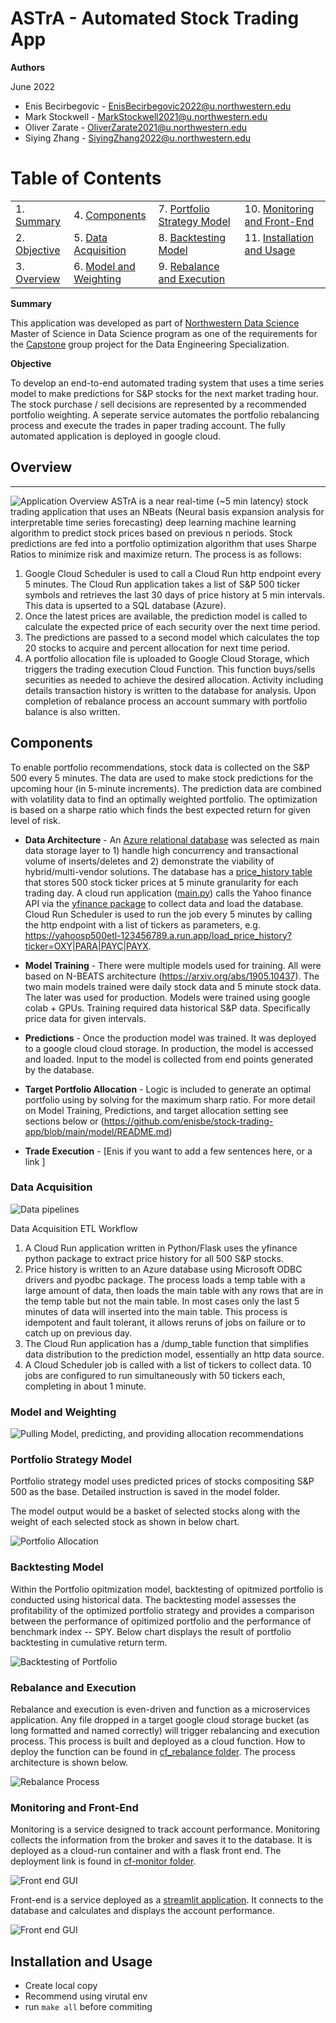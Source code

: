 # ASTrA - Automated Stock Trading App

**Authors**

June 2022

- Enis Becirbegovic - EnisBecirbegovic2022@u.northwestern.edu
- Mark Stockwell - MarkStockwell2021@u.northwestern.edu
- Oliver Zarate - OliverZarate2021@u.northwestern.edu
- Siying Zhang - SiyingZhang2022@u.northwestern.edu

# Table of Contents

|             |             |             |             |
| ----------- | ----------- | ----------- | ----------- |
| 1. [Summary](#summary)         | 4. [Components](#components) | 7. [Portfolio Strategy Model](#portfolio)   |  10. [Monitoring and Front-End](#monitoring)  | 
| 2. [Objective](#objective)     | 5. [Data Acquisition](#data_acquisition)   |  8. [Backtesting Model](#backtesting) |  11. [Installation and Usage](#installation) | 
| 3. [Overview](#overview)        | 6. [Model and Weighting](#model)         |  9. [Rebalance and Execution ](#rebalance) | |


**Summary** <a name="summary"></a>

This application was developed as part of [Northwestern Data Science](https://sps.northwestern.edu/masters/data-science/curriculum-specializations.php) Master of Science in Data Science program as one of the requirements for the
[Capstone](https://sps.northwestern.edu/masters/data-science/thesis-capstone.php) group project for the Data Engineering Specialization.

**Objective** <a name="objective"></a>

To develop an end-to-end automated trading system that uses a time series model to make predictions for S&P stocks for the next market trading hour. The stock purchase / sell decisions are represented by a recommended portfolio weighting. A seperate service automates the portfolio rebalancing process and execute the trades in paper trading account. The fully automated application is deployed in google cloud. 

## Overview <a name="overview"></a>
------

<img src="./images/overview.png" alt="Application Overview"> 
ASTrA is a near real-time (~5 min latency) stock trading application that uses an NBeats (Neural basis expansion analysis for interpretable time series forecasting) deep learning machine learning algorithm to predict stock prices based on previous n periods. Stock predictions are fed into a portfolio optimization algorithm that uses Sharpe Ratios to minimize risk and maximize return. The process is as follows:

1. Google Cloud Scheduler is used to call a Cloud Run http endpoint every 5 minutes. The Cloud Run application takes a list of S&P 500 ticker symbols and retrieves the last 30 days of price history at 5 min intervals. This data is upserted to a SQL database (Azure).
2. Once the latest prices are available, the prediction model is called to calculate the expected price of each security over the next time period.
3. The predictions are passed to a second model which calculates the top 20 stocks to acquire and percent allocation for next time period.
4. A portfolio allocation file is uploaded to Google Cloud Storage, which triggers the trading execution Cloud Function. This function buys/sells securities as needed to achieve the desired allocation. Activity including details transaction history is written to the database for analysis. Upon completion of rebalance process an account summary with portfolio balance is also written.

  
## Components <a name="components"></a>

To enable portfolio recommendations, stock data is collected on the S&P 500 every 5 minutes. The data are used to make stock predictions for the upcoming hour (in 5-minute increments). The prediction data are combined with volatility data to find an optimally  weighted portfolio. The optimization is based on a sharpe ratio which finds the best expected return for given level of risk.

- **Data Architecture** - An [Azure relational database](./data/CreateAzureDB.ps1) was selected as main data storage layer to 1) handle high concurrency and transactional volume of inserts/deletes and 2) demonstrate the viability of hybrid/multi-vendor solutions.  The database has a 
[price_history table](./data/price_history_ddl.sql) that stores 500 stock ticker prices at 5 minute granularity for each trading day. A cloud run application ([main.py](./data/main.py)) calls the Yahoo finance API via the [yfinance package](https://pypi.org/project/yfinance/) to collect data and load the database. Cloud Run Scheduler is used to run the job every 5 minutes by calling the http endpoint with a list of tickers as parameters, e.g. https://yahoosp500etl-123456789.a.run.app/load_price_history?ticker=OXY|PARA|PAYC|PAYX.

- **Model Training** -  There were multiple models used for training. All were based on N-BEATS architecture (https://arxiv.org/abs/1905.10437). The two main models trained were daily stock data and 5 minute stock data. The later was used for production. Models were trained using google colab + GPUs. Training required data historical S&P data. Specifically price data for given intervals. 
- **Predictions** - Once the production model was trained. It was deployed to a google cloud cloud storage. In production, the model is accessed and loaded. Input to the model is collected from end points generated by the database. 
- **Target Portfolio Allocation** -  Logic is included to generate an optimal portfolio using by solving for the maximum sharp ratio. For more detail on Model Training, Predictions, and target allocation setting see sections below or (https://github.com/enisbe/stock-trading-app/blob/main/model/README.md)
- **Trade Execution** - [Enis if you want to add a few sentences here, or a link ] 

### Data Acquisition <a name="data_acquisition"></a>

<img src="./images/ETL.png" alt="Data pipelines"> 

Data Acquisition ETL Workflow

1. A Cloud Run application written in Python/Flask uses the yfinance python package to extract price history for all 500 S&P stocks.
2. Price history is written to an Azure database using Microsoft ODBC drivers and pyodbc package. The process loads a temp table with a large amount of data, then loads the main table with any rows that are in the temp table but not the main table. In most cases only the last 5 minutes of data will inserted into the main table. This process is idempotent and fault tolerant, it allows reruns of jobs on failure or to catch up on previous day.
3. The Cloud Run application has a /dump_table function that simplifies data distribution to the prediction model, essentially an http data source.
4. A Cloud Scheduler job is called with a list of tickers to collect data. 10 jobs are configured to run simultaneously with 50 tickers each, completing in about 1 minute.

### Model and Weighting <a name="model"></a>

<img src="./images/cloud-run-predict&weight.png" alt="Pulling Model, predicting, and providing allocation recommendations"> 

### Portfolio Strategy Model <a name="portfolio"></a>

Portfolio strategy model uses predicted prices of stocks compositing S&P 500 as the base. Detailed instruction is saved in the model folder.

The model output would be a basket of selected stocks along with the weight of each selected stock as shown in below chart.

<img src="./images/weights.png" alt="Portfolio Allocation">

### Backtesting Model <a name="backtesting"></a>

Within the Portfolio opitmization model, backtesting of opitmized portfolio is conducted using historical data. The backtesting model assesses the profitability of the optimized portfolio strategy and provides a comparison between the performance of opitimized portfolio and the performance of benchmark index -- SPY. Below chart displays the result of portfolio backtesting in cumulative return term.

<img src="./images/backtest.png" alt="Backtesting of Portfolio">


### Rebalance and Execution <a name="rebalance"></a>

Rebalance and execution is even-driven and function as a microservices application. Any file dropped in a target google cloud storage bucket (as long formatted and named correctly) will trigger rebalancing and execution process. This process is built and deployed as a cloud function. How to deploy the function can be found in [cf_rebalance folder](https://github.com/enisbe/stock-trading-app/tree/main/cf_rebalance). The process architecture is shown below.

<img src="./images/rebalance-process.png" alt="Rebalance Process"> 


### Monitoring and Front-End <a name="monitoring"></a>

Monitoring is a service designed to track account performance. Monitoring collects the information from the broker and saves it to the database. It is deployed as a cloud-run container and with a flask front end. The deployment link is found in [cf-monitor folder](https://github.com/enisbe/stock-trading-app/tree/main/cf_monitor).

<img src="./images/monitor-frontend.png" alt="Front end GUI"> 

Front-end is a service deployed as a [streamlit application](https://github.com/enisbe/stock-trading-app/tree/main/front_end). It connects to the database and calculates and displays the account performance.

<img src="./images/front-end.png" alt="Front end GUI"> 

## Installation and Usage <a name="installation"></a>

* Create local copy 
* Recommend using virutal env 
* run `make all` before commiting


